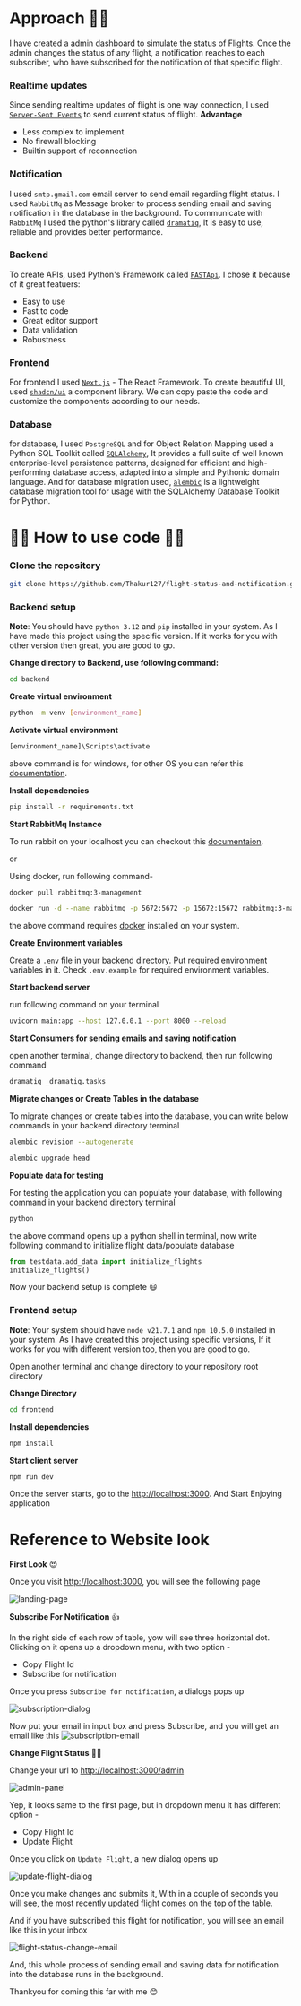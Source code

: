 # Approach 🐱‍👓

I have created a admin dashboard to simulate the status of Flights. Once the admin changes the status of any flight, a notification reaches to each subscriber, who have subscribed for the notification of that specific flight.

### Realtime updates

Since sending realtime updates of flight is one way connection, I used [`Server-Sent Events`](https://developer.mozilla.org/en-US/docs/Web/API/Server-sent_events) to send current status of flight.
**Advantage**

- Less complex to implement
- No firewall blocking
- Builtin support of reconnection

### Notification

I used `smtp.gmail.com` email server to send email regarding flight status. I used `RabbitMq` as Message broker to process sending email and saving notification in the database in the background.
To communicate with `RabbitMq` I used the python's library called [`dramatiq`](https://dramatiq.io/), It is easy to use, reliable and provides better performance.

### Backend

To create APIs, used Python's Framework called [`FASTApi`](https://fastapi.tiangolo.com/). I chose it because of it great featuers:

- Easy to use
- Fast to code
- Great editor support
- Data validation
- Robustness

### Frontend

For frontend I used [`Next.js`](https://nextjs.org/) - The React Framework. To create beautiful UI, used [`shadcn/ui`](https://ui.shadcn.com/) a component library. We can copy paste the code and customize the components according to our needs.

### Database

for database, I used `PostgreSQL` and for Object Relation Mapping used a Python SQL Toolkit called [`SQLAlchemy`](https://www.sqlalchemy.org/), It provides a full suite of well known enterprise-level persistence patterns, designed for efficient and high-performing database access, adapted into a simple and Pythonic domain language. And for database migration used, [`alembic`](https://alembic.sqlalchemy.org/en/latest/) is a lightweight database migration tool for usage with the SQLAlchemy Database Toolkit for Python.

# 🐱‍💻 How to use code 🐱‍💻

### Clone the repository

```sh
git clone https://github.com/Thakur127/flight-status-and-notification.git
```

### Backend setup

**Note**: You should have `python 3.12` and `pip` installed in your system. As I have made this project using the specific version. If it works for you with other version then great, you are good to go.

**Change directory to Backend, use following command:**

```sh
cd backend
```

**Create virtual environment**

```sh
python -m venv [environment_name]
```

**Activate virtual environment**

```sh
[environment_name]\Scripts\activate
```

above command is for windows, for other OS you can refer this [documentation](https://docs.python.org/3/tutorial/venv.html).

**Install dependencies**

```sh
pip install -r requirements.txt
```

**Start RabbitMq Instance**

To run rabbit on your localhost you can checkout this [documentaion](https://www.rabbitmq.com/docs/install-windows).

or

Using docker, run following command-

```sh
docker pull rabbitmq:3-management
```

```sh
docker run -d --name rabbitmq -p 5672:5672 -p 15672:15672 rabbitmq:3-management
```

the above command requires [docker](https://www.docker.com/) installed on your system.

**Create Environment variables**

Create a `.env` file in your backend directory. Put required environment variables in it. Check `.env.example` for required environment variables.

**Start backend server**

run following command on your terminal

```sh
uvicorn main:app --host 127.0.0.1 --port 8000 --reload
```

**Start Consumers for sending emails and saving notification**

open another terminal, change directory to backend, then run following command

```sh
dramatiq _dramatiq.tasks
```

**Migrate changes or Create Tables in the database**

To migrate changes or create tables into the database, you can write below commands in your backend directory terminal

```sh
alembic revision --autogenerate
```

```sh
alembic upgrade head
```

**Populate data for testing**

For testing the application you can populate your database, with following command in your backend directory terminal

```sh
python
```

the above command opens up a python shell in terminal, now write following command to initialize flight data/populate database

```python
from testdata.add_data import initialize_flights
initialize_flights()
```

Now your backend setup is complete 😃

### Frontend setup

**Note**: Your system should have `node v21.7.1` and `npm 10.5.0` installed in your system. As I have created this project using specific versions, If it works for you with different version too, then you are good to go.

Open another terminal and change directory to your repository root directory

**Change Directory**

```sh
cd frontend
```

**Install dependencies**

```sh
npm install
```

**Start client server**

```sh
npm run dev
```

Once the server starts, go to the [http://localhost:3000](http://localhost:3000). And Start Enjoying application

# Reference to Website look

**First Look** 😍

Once you visit [http://localhost:3000](http://localhost:3000), you will see the following page

![landing-page](./assets/flight-status.png)

**Subscribe For Notification** 👍

In the right side of each row of table, yow will see three horizontal dot. Clicking on it opens up a dropdown menu, with two option -

- Copy Flight Id
- Subscribe for notification

Once you press `Subscribe for notification`, a dialogs pops up

![subscription-dialog](./assets/subscribe-dialog.png)

Now put your email in input box and press Subscribe, and you will get an email like this
![subscription-email](./assets/subscription-email.png)

**Change Flight Status** 🐱‍🏍

Change your url to [http://localhost:3000/admin](http://localhost:3000/admin)

![admin-panel](./assets/admin-panel.png)

Yep, it looks same to the first page, but in dropdown menu it has different option -

- Copy Flight Id
- Update Flight

Once you click on `Update Flight`, a new dialog opens up

![update-flight-dialog](./assets/update-flight-dialog.png)

Once you make changes and submits it, With in a couple of seconds you will see, the most recently updated flight comes on the top of the table.

And if you have subscribed this flight for notification, you will see an email like this in your inbox

![flight-status-change-email](./assets/flight-status-change-email.png)

And, this whole process of sending email and saving data for notification into the database runs in the background.

Thankyou for coming this far with me 😊
